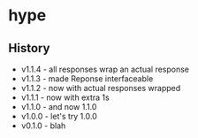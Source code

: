 # hype #

## History ##

* v1.1.4 - all responses wrap an actual response
* v1.1.3 - made Reponse interfaceable
* v1.1.2 - now with actual responses wrapped
* v1.1.1 - now with extra 1s
* v1.1.0 - and now 1.1.0
* v1.0.0 - let's try 1.0.0
* v0.1.0 - blah
